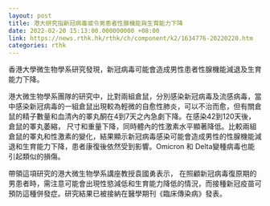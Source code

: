 ```yaml
---
layout: post
title: 港大研究指新冠病毒或令男患者性腺機能與生育能力下降
date: 2022-02-20 15:13:00.000000000 +08:00
link: https://news.rthk.hk/rthk/ch/component/k2/1634776-20220220.htm
categories: rthk
---
```


香港大學微生物學系研究發現，新冠病毒可能會造成男性患者性腺機能減退及生育能力下降。

港大微生物學系團隊的研究中，比對兩組倉鼠，分別感染新冠病毒及流感病毒，當中感染新冠病毒的一組倉鼠出現較為輕微的自愈性肺炎，可以不治而愈，但有關倉鼠的精子數量和血清內的睪丸酮在4到7天之內急劇下降。在感染42到120天後，倉鼠的睪丸萎縮， 尺寸和重量下降，同時體內的性激素水平顯著降低。比較兩組倉鼠的睪丸和性激素的變化，結果顯示新冠病毒感染可能會造成男性的性腺機能減退和生育能力下降，患者康復後依然受到影響。Omicron 和 Delta變種病毒也能引起類似的損傷。

帶領這項研究的港大微生物學系講座教授袁國勇表示， 在照顧新冠病毒復原期的男患者時，需注意可能會出現性慾減低和生育能力降低的情況，而接種新冠疫苗可預防這種併發症。研究結果已被接納在醫學期刊《臨床傳染病》發表。
